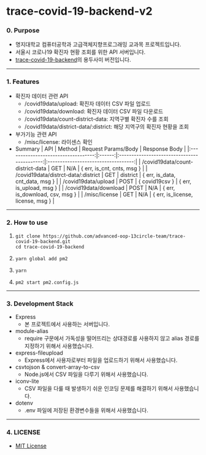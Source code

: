 # trace-covid-19-backend-v2

### 0. Purpose

- 명지대학교 컴퓨터공학과 고급객체지향프로그래밍 교과목 프로젝트입니다.
- 서울시 코로나19 확진자 현황 조회를 위한 API 서버입니다.
- [trace-covid-19-backend](https://github.com/advanced-oop-13circle-team/trace-covid-19-backend)의 용두사미 버전입니다.
---
### 1. Features

- 확진자 데이터 관련 API
  - /covid19data/upload: 확진자 데이터 CSV 파일 업로드
  - /covid19data/download: 확진자 데이터 CSV 파일 다운로드
  - /covid19data/count-district-data: 지역구별 확진자 수를 조회
  - /covid19data/district-data/:district: 해당 지역구의 확진자 현황을 조회
- 부가기능 관련 API
  - /misc/license: 라이센스 확인
- Summary
  |                 API                 | Method |             Request Params/Body             |            Response Body            |
  |:-----------------------------------:|:------:|:-------------------------------------------:|:-----------------------------------:|
  |   /covid19data/count-district-data  |   GET  |                     N/A                     |      { err, is_cnt, cnts, msg }     |
  | /covid19data/distrct-data/:district |   GET  |                   district                  |   { err, is_data, cnt_data, msg }   |
  |         /covid19data/upload         |  POST  |                { covid19csv }               |       { err, is_upload, msg }       |
  |        /covid19data/download        |  POST  |                     N/A                     |    { err, is_download, csv, msg }   |
  |            /misc/license            |   GET  |                     N/A                     |  { err, is_license, license, msg }  |

---
### 2. How to use

1. ```
   git clone https://github.com/advanced-oop-13circle-team/trace-covid-19-backend.git
   cd trace-covid-19-backend
   ```
2. ```
   yarn global add pm2
   ```
3. ```
   yarn
   ```
4. ```
   pm2 start pm2.config.js
   ```
---
### 3. Development Stack
- Express
  - 본 프로젝트에서 사용하는 서버입니다.
- module-alias
  - require 구문에서 가독성을 떨어뜨리는 상대경로를 사용하지 않고 alias 경로를 지정하기 위해서 사용했습니다.
- express-fileupload
  - Express에서 사용자로부터 파일을 업로드하기 위해서 사용했습니다.
- csvtojson & convert-array-to-csv
  - Node.js에서 CSV 파일을 다루기 위해서 사용했습니다.
- iconv-lite
  - CSV 파일을 다룰 때 발생하기 쉬운 인코딩 문제를 해결하기 위해서 사용했습니다.
- dotenv
  - .env 파일에 저장된 환경변수들을 위해서 사용했습니다.
---
### 4. LICENSE
- [MIT License](https://github.com/advanced-oop-13circle-team/trace-covid-19-backend/blob/master/LICENSE)
